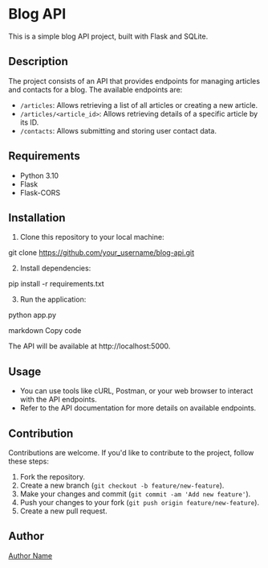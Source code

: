 # Blog API

This is a simple blog API project, built with Flask and SQLite.

## Description

The project consists of an API that provides endpoints for managing articles and contacts for a blog. The available endpoints are:

- `/articles`: Allows retrieving a list of all articles or creating a new article.
- `/articles/<article_id>`: Allows retrieving details of a specific article by its ID.
- `/contacts`: Allows submitting and storing user contact data.

## Requirements

- Python 3.10
- Flask
- Flask-CORS

## Installation

1. Clone this repository to your local machine:

git clone https://github.com/your_username/blog-api.git

2. Install dependencies:

pip install -r requirements.txt


3. Run the application:

python app.py

markdown
Copy code

The API will be available at http://localhost:5000.

## Usage

- You can use tools like cURL, Postman, or your web browser to interact with the API endpoints.
- Refer to the API documentation for more details on available endpoints.

## Contribution

Contributions are welcome. If you'd like to contribute to the project, follow these steps:

1. Fork the repository.
2. Create a new branch (`git checkout -b feature/new-feature`).
3. Make your changes and commit (`git commit -am 'Add new feature'`).
4. Push your changes to your fork (`git push origin feature/new-feature`).
5. Create a new pull request.

## Author

[Author Name](https://github.com/your_username)
